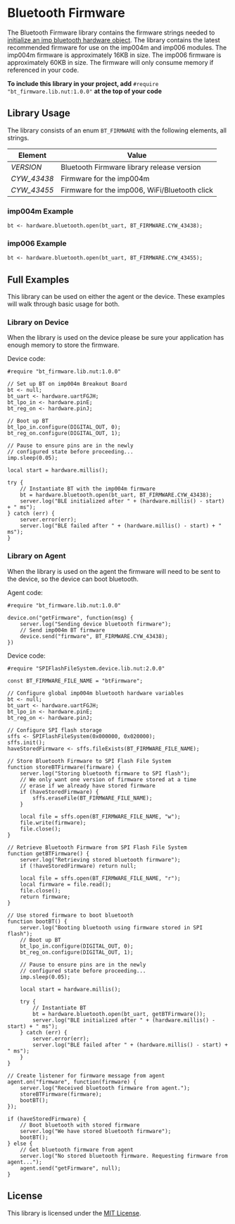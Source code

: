 # Bluetooth Firmware #

The Bluetooth Firmware library contains the firmware strings needed to [initialize an imp bluetooth hardware object](https://developer.electricimp.com/api/hardware/bluetooth/open). The library contains the latest recommended firmware for use on the imp004m and imp006 modules. The imp004m firmware is approximately 16KB in size. The imp006 firmware is approximately 60KB in size. The firmware will only consume memory if referenced in your code. 

**To include this library in your project, add** `#require "bt_firmware.lib.nut:1.0.0"` **at the top of your code**

## Library Usage ##

The library consists of an enum `BT_FIRMWARE` with the following elements, all strings.

| Element | Value |
| --- | --- |
| *VERSION* | Bluetooth Firmware library release version |
| *CYW_43438* | Firmware for the imp004m |
| *CYW_43455* | Firmware for the imp006, WiFi/Bluetooth click |

### imp004m Example ###

```
bt <- hardware.bluetooth.open(bt_uart, BT_FIRMWARE.CYW_43438);
```

### imp006 Example ###

```
bt <- hardware.bluetooth.open(bt_uart, BT_FIRMWARE.CYW_43455);
```

## Full Examples ##

This library can be used on either the agent or the device. These examples will walk through basic usage for both. 

### Library on Device ###

When the library is used on the device please be sure your application has enough memory to store the firmware.

Device code:
```
#require "bt_firmware.lib.nut:1.0.0"

// Set up BT on imp004m Breakout Board
bt <- null;
bt_uart <- hardware.uartFGJH;
bt_lpo_in <- hardware.pinE;
bt_reg_on <- hardware.pinJ;

// Boot up BT
bt_lpo_in.configure(DIGITAL_OUT, 0);
bt_reg_on.configure(DIGITAL_OUT, 1);

// Pause to ensure pins are in the newly 
// configured state before proceeding...
imp.sleep(0.05);

local start = hardware.millis();

try {
    // Instantiate BT with the imp004m firmware
    bt = hardware.bluetooth.open(bt_uart, BT_FIRMWARE.CYW_43438);
    server.log("BLE initialized after " + (hardware.millis() - start) + " ms");
} catch (err) {
    server.error(err);
    server.log("BLE failed after " + (hardware.millis() - start) + " ms");
}
```

### Library on Agent ###

When the library is used on the agent the firmware will need to be sent to the device, so the device can boot bluetooth. 

Agent code:
```
#require "bt_firmware.lib.nut:1.0.0"

device.on("getFirmware", function(msg) {
    server.log("Sending device bluetooth firmware");
    // Send imp004m BT firmware
    device.send("firmware", BT_FIRMWARE.CYW_43438);
})
```

Device code:
```
#require "SPIFlashFileSystem.device.lib.nut:2.0.0"

const BT_FIRMWARE_FILE_NAME = "btFirmware";

// Configure global imp004m bluetooth hardware variables
bt <- null;
bt_uart <- hardware.uartFGJH;
bt_lpo_in <- hardware.pinE;
bt_reg_on <- hardware.pinJ;

// Configure SPI flash storage
sffs <- SPIFlashFileSystem(0x000000, 0x020000);
sffs.init();
haveStoredFirmware <- sffs.fileExists(BT_FIRMWARE_FILE_NAME);

// Store Bluetooth Firmware to SPI Flash File System
function storeBTFirmware(firmware) {
    server.log("Storing bluetooth firmware to SPI flash");
    // We only want one version of firmware stored at a time
    // erase if we already have stored firmware
    if (haveStoredFirmware) {
        sffs.eraseFile(BT_FIRMWARE_FILE_NAME);
    }
    
    local file = sffs.open(BT_FIRMWARE_FILE_NAME, "w");
    file.write(firmware);
    file.close();
}

// Retrieve Bluetooth Firmware from SPI Flash File System
function getBTFirmware() {
    server.log("Retrieving stored bluetooth firmware");
    if (!haveStoredFirmware) return null;
    
    local file = sffs.open(BT_FIRMWARE_FILE_NAME, "r");
    local firmware = file.read();
    file.close();
    return firmware;
}

// Use stored firmware to boot bluetooth
function bootBT() {
    server.log("Booting bluetooth using firmware stored in SPI flash");
    // Boot up BT
    bt_lpo_in.configure(DIGITAL_OUT, 0);
    bt_reg_on.configure(DIGITAL_OUT, 1);

    // Pause to ensure pins are in the newly 
    // configured state before proceeding...
    imp.sleep(0.05);

    local start = hardware.millis();

    try {
        // Instantiate BT
        bt = hardware.bluetooth.open(bt_uart, getBTFirmware());
        server.log("BLE initialized after " + (hardware.millis() - start) + " ms");
    } catch (err) {
        server.error(err);
        server.log("BLE failed after " + (hardware.millis() - start) + " ms");
    }
}

// Create listener for firmware message from agent
agent.on("firmware", function(firmware) {
    server.log("Received bluetooth firmware from agent.");
    storeBTFirmware(firmware);
    bootBT();
});

if (haveStoredFirmware) {
    // Boot bluetooth with stored firmware
    server.log("We have stored bluetooth firmware");
    bootBT();
} else {
    // Get bluetooth firmware from agent
    server.log("No stored bluetooth firmware. Requesting firmware from agent...");
    agent.send("getFirmware", null);
}
```

## License ##

This library is licensed under the [MIT License](./LICENSE).